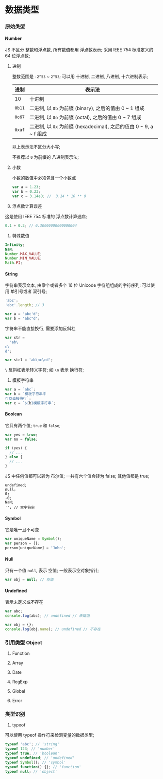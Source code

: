 # 数据类型

### 原始类型

#### Number

JS 不区分 整数和浮点数, 所有数值都用 浮点数表示;
采用 IEEE 754 标准定义的 64 位浮点数;

1.  进制

    整数范围是 `-2^53` ~ `2^53`; 可以用 十进制, 二进制, 八进制, 十六进制表示;

    | 进制   | 表示法                                                             |
    | ------ | ------------------------------------------------------------------ |
    | 10     | 十进制                                                             |
    | `0b11` | 二进制, 以 `0b` 为前缀 (binary), 之后的值由 0 ~ 1 组成             |
    | `0o67` | 二进制, 以 `0o` 为前缀 (octal), 之后的值由 0 ~ 7 组成              |
    | `0xaf` | 二进制, 以 `0x` 为前缀 (hexadecimal), 之后的值由 0 ~ 9, a ~ f 组成 |

    以上表示法不区分大小写;

    不推荐以 `0` 为前缀的 八进制表示法;

1.  小数


    小数的数值中必须包含一个小数点

    ```js
    var a = 1.23;
    var b = 0.23;
    var c = 3.14e8; //  3.14 * 10 ** 8
    ```

1.  浮点数计算误差

这是使用 IEEE 754 标准的 浮点数计算通病;

```js
0.1 + 0.2; // 0.30000000000000004
```

1.  特殊数值

```js
Infinity;
NaN;
Number.MAX_VALUE;
Number.MIN_VALUE;
Math.PI;
```

#### String

字符串表示文本, 由零个或者多个 16 位 Unicode 字符组组成的字符序列;
可以使用 单引号或者 双引号;

```js
'abc';
'abc'.length; // 3

var a = "abc'd";
var b = 'abc"d';
```

字符串不能直接换行, 需要添加反斜杠

```js
var str =
  'ab\
c\
d';

var str1 = 'ab\nc\nd';
```

`\` 反斜杠表示转义字符; 如 `\n` 表示 换行符;

1.  模板字符串

```js
var a = `abc`;
var b = `模板字符串中
可以直接换行`;
var c = `${b}模板字符串`;
```

#### Boolean

它只有两个值; `true` 和 `false`;

```js
var yes = true;
var no = false;

if (yes) {
  // ...
} else {
  // ...
}
```

JS 中任何值都可以转为 布尔值;
一共有六个值会转为 false; 其他值都是 true;

```text
undefined;
null;
0;
-0;
NaN;
''; // 空字符串
```

#### Symbol

它是唯一且不可变

```js
var uniqueName = Symbol();
var person = {};
person[uniqueName] = 'John';
```

#### Null

只有一个值 `null`, 表示 空值;
一般表示空对象指针;

```js
var obj = null; // 空值
```

#### Undefined

表示未定义或不存在

```js
var abc;
console.log(abc); // undefined // 未赋值

var obj = {};
console.log(obj.name); // undefined // 不存在
```

### 引用类型 Object

1.  Function

1.  Array

1.  Date

1.  RegExp

1.  Global

1.  Error

### 类型识别

1.  typeof

可以使用 typeof 操作符来检测变量的数据类型;

```js
typeof 'abc'; // 'string'
typeof 123; // 'number'
typeof true; // 'boolean'
typeof undefined; // 'undefined'
typeof Symbol(); // 'symbol'
typeof function() {}; // 'function'
typeof null; // 'object'
```
